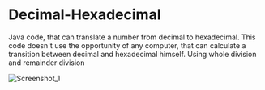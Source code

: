 # Decimal-Hexadecimal

Java code, that can translate a number from decimal to hexadecimal.
This code doesn`t use the opportunity of any computer, that can calculate a transition between decimal and hexadecimal himself.
Using whole division and remainder division








![Screenshot_1](https://user-images.githubusercontent.com/70589107/118487419-5bfd5700-b723-11eb-93fc-198e6d465dfd.jpg)

